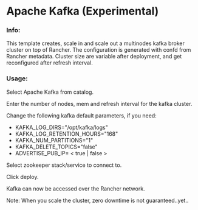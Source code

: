 # Apache Kafka (Experimental)

### Info:

 This template creates, scale in and scale out a multinodes kafka broker cluster on top of Rancher. The configuration is generated with confd from Rancher metadata. 
 Cluster size are variable after deployment, and get reconfigured after refresh interval.
 
 
### Usage:

 Select Apache Kafka from catalog. 
 
 Enter the number of nodes, mem and refresh interval for the kafka cluster.
 
 Change the following kafka default parameters, if you need:

- KAFKA_LOG_DIRS="/opt/kafka/logs"
- KAFKA_LOG_RETENTION_HOURS="168"
- KAFKA_NUM_PARTITIONS="1"
- KAFKA_DELETE_TOPICS="false"
- ADVERTISE_PUB_IP= < true | false >

 Select zookeeper stack/service to connect to.
 
 Click deploy.
 
 Kafka can now be accessed over the Rancher network. 

 Note: When you scale the cluster, zero downtime is not guaranteed..yet..
